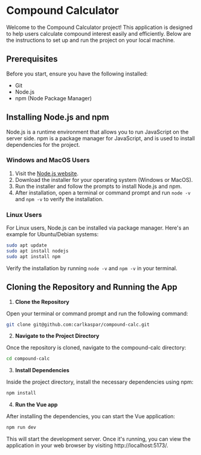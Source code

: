 # Compound Calculator

Welcome to the Compound Calculator project! This application is designed to help users calculate compound interest easily and efficiently. Below are the instructions to set up and run the project on your local machine.

## Prerequisites

Before you start, ensure you have the following installed:

- Git
- Node.js
- npm (Node Package Manager)

## Installing Node.js and npm

Node.js is a runtime environment that allows you to run JavaScript on the server side. npm is a package manager for JavaScript, and is used to install dependencies for the project.

### Windows and MacOS Users

1. Visit the [Node.js website](https://nodejs.org/).
2. Download the installer for your operating system (Windows or MacOS).
3. Run the installer and follow the prompts to install Node.js and npm.
4. After installation, open a terminal or command prompt and run `node -v` and `npm -v` to verify the installation.

### Linux Users

For Linux users, Node.js can be installed via package manager. Here's an example for Ubuntu/Debian systems:

```bash
sudo apt update
sudo apt install nodejs
sudo apt install npm
```

Verify the installation by running `node -v` and `npm -v` in your terminal.

## Cloning the Repository and Running the App

1. **Clone the Repository**

Open your terminal or command prompt and run the following command:

```bash
git clone git@github.com:carlkaspar/compound-calc.git
```

2. **Navigate to the Project Directory**

Once the repository is cloned, navigate to the compound-calc directory:

```bash
cd compound-calc
```

3. **Install Dependencies**

Inside the project directory, install the necessary dependencies using npm:

```bash
npm install
```

4. **Run the Vue app**

After installing the dependencies, you can start the Vue application:

```bash
npm run dev
```

This will start the development server. Once it's running, you can view the application in your web browser by visiting http://localhost:5173/.
